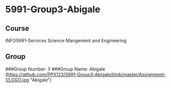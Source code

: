 # 5991-Group3-Abigale
## Course
INFO5991-Services Science Mangement and Engineering
## Group
###Group Number: 3
###Group Name: Abigale
(https://github.com/PPX123/5991-Group3-Abigale/blob/master/Assignment-1/LOGO.jpg "Abigale")
